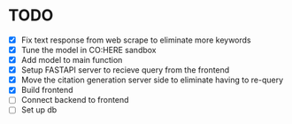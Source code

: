 # TODO

- [X] Fix text response from web scrape to eliminate more keywords
- [X] Tune the model in CO:HERE sandbox
- [X] Add model to main function
- [X] Setup FASTAPI server to recieve query from the frontend
- [X] Move the citation generation server side to eliminate having to re-query
- [X] Build frontend
- [ ] Connect backend to frontend
- [ ] Set up db